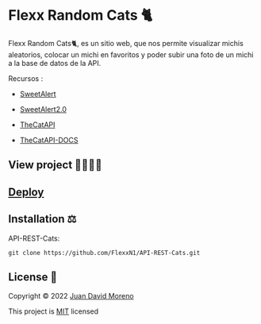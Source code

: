 # Flexx Random Cats 🐈
Flexx Random Cats🐈, es un sitio web, que nos permite visualizar michis aleatorios, colocar un michi en favoritos y poder subir una foto de un michi a la base de datos de la API.

Recursos :

- [SweetAlert](https://cdnjs.com/libraries/sweetalert)

- [SweetAlert2.0](https://www.jsdelivr.com/package/npm/sweetalert2)

- [TheCatAPI](https://thecatapi.com/)

- [TheCatAPI-DOCS](https://docs.thecatapi.com/)


## View project 🚀🙋🏻‍♂️
## [Deploy](https://flexxn1.github.io/Flexx-RandomCats/)

## Installation ⚖
API-REST-Cats:
```
git clone https://github.com/FlexxN1/API-REST-Cats.git
 ```

## License 🔐

Copyright © 2022 [Juan David Moreno](https://github.com/FlexxN1)

This project is [MIT](https://choosealicense.com/licenses/mit/) licensed

